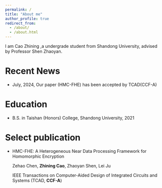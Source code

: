 ```yaml
---
permalink: /
title: "About me"
author_profile: true
redirect_from: 
  - /about/
  - /about.html
---
```


I am Cao Zhining ,a undergrade student from Shandong University, advised by Professor Shen Zhaoyan.

Recent News
======
* July, 2024, Our paper (HMC-FHE) has been accepted by TCAD(CCF-A)

Education
======
* B.S. in Taishan (Honors) College, Shandong University, 2021

Select publication
======
* HMC-FHE: A Heterogeneous Near Data Processing Framework for Homomorphic Encryption

  Zehao Chen, **Zhining Cao**, Zhaoyan Shen, Lei Ju

  IEEE Transactions on Computer-Aided Design of Integrated Circuits and Systems (TCAD, **CCF-A**)